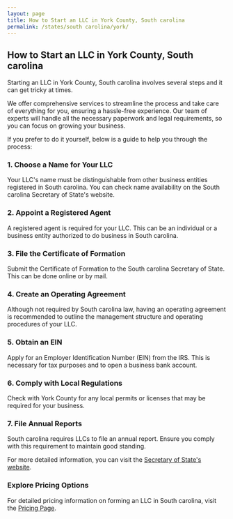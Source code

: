 ```yaml
---
layout: page
title: How to Start an LLC in York County, South carolina
permalink: /states/south carolina/york/
---
```


<h2>How to Start an LLC in York County, South carolina</h2>

<p>Starting an LLC in York County, South carolina involves several steps and it can get tricky at times.</p>

<p>We offer comprehensive services to streamline the process and take care of everything for you, ensuring a hassle-free experience. Our team of experts will handle all the necessary paperwork and legal requirements, so you can focus on growing your business.</p>

<p>If you prefer to do it yourself, below is a guide to help you through the process:</p>

<h3>1. Choose a Name for Your LLC</h3>
<p>Your LLC's name must be distinguishable from other business entities registered in South carolina. You can check name availability on the South carolina Secretary of State's website.</p>

<h3>2. Appoint a Registered Agent</h3>
<p>A registered agent is required for your LLC. This can be an individual or a business entity authorized to do business in South carolina.</p>

<h3>3. File the Certificate of Formation</h3>
<p>Submit the Certificate of Formation to the South carolina Secretary of State. This can be done online or by mail.</p>

<h3>4. Create an Operating Agreement</h3>
<p>Although not required by South carolina law, having an operating agreement is recommended to outline the management structure and operating procedures of your LLC.</p>

<h3>5. Obtain an EIN</h3>
<p>Apply for an Employer Identification Number (EIN) from the IRS. This is necessary for tax purposes and to open a business bank account.</p>

<h3>6. Comply with Local Regulations</h3>
<p>Check with York County for any local permits or licenses that may be required for your business.</p>

<h3>7. File Annual Reports</h3>
<p>South carolina requires LLCs to file an annual report. Ensure you comply with this requirement to maintain good standing.</p>

<p>For more detailed information, you can visit the <a href="https://www.sos.south carolina.gov/">Secretary of State's website</a>.</p>

<h3>Explore Pricing Options</h3>
<p>For detailed pricing information on forming an LLC in South carolina, visit the <a href="{ '/new-pricing/' | relative_url }">Pricing Page</a>.</p>
